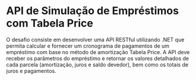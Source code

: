 # API de Simulação de Empréstimos com Tabela Price

O desafio consiste em desenvolver uma API RESTful utilizando .NET que permita calcular e fornecer um cronograma de pagamentos de um empréstimo com base no método de amortização Tabela Price. 
A API deve receber os parâmetros do empréstimo e retornar os valores detalhados de cada parcela (amortização, juros e saldo devedor), bem como os totais de juros e pagamentos.
